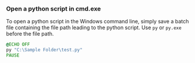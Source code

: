 ### Open a python script in cmd.exe

To open a python script in the Windows command line, simply save a batch file containing the file path leading to the python script. Use `py` or `py.exe` before the file path. 
```cmd
@ECHO OFF
py "C:\Sample Folder\test.py"
PAUSE
```

